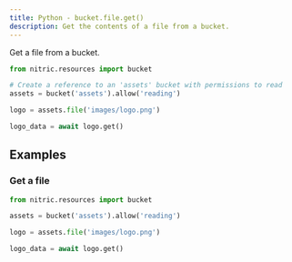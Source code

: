 ```yaml
---
title: Python - bucket.file.get()
description: Get the contents of a file from a bucket.
---
```


Get a file from a bucket.

```python
from nitric.resources import bucket

# Create a reference to an 'assets' bucket with permissions to read
assets = bucket('assets').allow('reading')

logo = assets.file('images/logo.png')

logo_data = await logo.get()
```

## Examples

### Get a file

```python
from nitric.resources import bucket

assets = bucket('assets').allow('reading')

logo = assets.file('images/logo.png')

logo_data = await logo.get()
```
